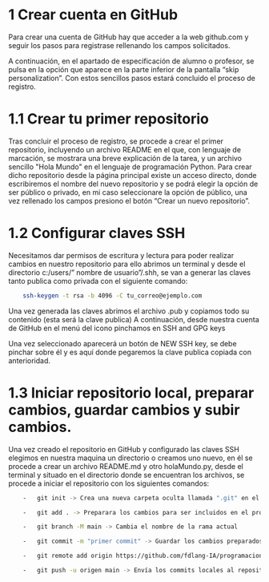 # 1 Crear cuenta en GitHub 

Para crear una cuenta de GitHub hay que acceder a la web github.com y seguir los pasos para registrase rellenando los campos solicitados.
 
A continuación, en el apartado de especificación de alumno o profesor, se pulsa en la opción que aparece en la parte inferior de la pantalla “skip personalization”. Con estos sencillos pasos estará concluido el proceso de registro.

# 1.1 Crear tu primer repositorio

Tras concluir el proceso de registro, se procede a crear el primer repositorio, incluyendo un archivo README en el que, con lenguaje de marcación, se mostrara una breve explicación de la tarea, y un archivo sencillo "Hola Mundo" en el lenguaje de programación Python. 
Para crear dicho repositorio desde la página principal existe un acceso directo, donde escribiremos el nombre del nuevo repositorio y se podrá elegir la opción de ser público o privado, en mi caso seleccionare la opción de público, una vez rellenado los campos presiono el botón “Crear un nuevo repositorio”.

# 1.2 Configurar claves SSH

Necesitamos dar permisos de escritura y lectura para poder realizar cambios en nuestro repositorio para ello abrimos un terminal y desde el directorio c:/users/” nombre de usuario”/.shh, se van a generar las claves tanto publica como privada con el siguiente comando: 

```bash
	ssh-keygen -t rsa -b 4096 -C tu_correo@ejemplo.com
```

Una vez generada las claves abrimos el archivo .pub y copiamos todo su contenido (esta será la clave publica)
A continuación, desde nuestra cuenta de GitHub en el menú del icono pinchamos en SSH and GPG keys

Una vez seleccionado aparecerá un botón de NEW SSH key, se debe pinchar sobre él y es aquí donde pegaremos la clave publica copiada con anterioridad.


# 1.3 Iniciar repositorio local, preparar cambios, guardar cambios y subir cambios.

Una vez creado el repositorio en GitHub y configurado las claves SSH elegimos en nuestra maquina un directorio o creamos uno nuevo, en él se procede a crear un archivo README.md y otro holaMundo.py, desde el terminal y situado en el directorio donde se encuentran los archivos, se procede a iniciar el repositorio con los siguientes comandos: 
```bash
    -	git init -> Crea una nueva carpeta oculta llamada ".git" en el directorio actual. Esta carpeta contiene todos los archivos      necesarios para que Git funcione y gestione el control de versiones.

    -	git add . -> Preparara los cambios para ser incluidos en el próximo commit.

    -	git branch -M main -> Cambia el nombre de la rama actual

    -	git commit -m "primer commit" -> Guardar los cambios preparados en el área de preparación en el historial de versiones.

    -	git remote add origin https://github.com/fdlang-IA/programacion-IA-IA-BigData.git  ->  Establece una conexión entre el repositorio local y un repositorio remoto.

    -	git push -u origen main -> Envía los commits locales al repositorio remoto.

```
